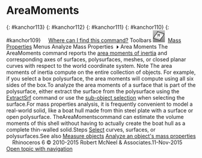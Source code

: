 ---
---


# AreaMoments
{: #kanchor113}
{: #kanchor112}
{: #kanchor111}
{: #kanchor110}
{: #kanchor109}
 [![images/transparent.gif](images/transparent.gif)Where can I find this command?](javascript:void(0);) Toolbars
![images/areamoments.png](images/areamoments.png) [Mass Properties](mass-properties-toolbar.html) 
Menus
Analyze
Mass Properties![images/menuarrow.gif](images/menuarrow.gif)
Area Moments
The AreaMoments command reports the [area moments of inertia](http://en.wikipedia.org/wiki/Moment_of_inertia) and corresponding axes of surfaces, polysurfaces, meshes, or closed planar curves with respect to the world coordinate system.
Note
The area moments of inertia compute on the entire collection of objects. For example, if you select a box polysurface, the area moments will compute using all six sides of the box.To analyze the area moments of a surface that is part of the polysurface, either extract the surface from the polysurface using the [ExtractSrf](extractsrf.html) command or use the [sub-object selection](selection-commands.html#sub-object-selection) when selecting the surface.For mass properties analysis, it is frequently convenient to model a real-world solid, like a boat hull made from thin steel plate with a surface or open polysurface. TheAreaMomentscommand can estimate the volume moments of this shell without having to actually create the boat hull as a complete thin-walled solid.Steps
 [Select](select-objects.html) curves, surfaces, or polysurfaces.See also
 [Measure objects](sak-measure.html) 
 [Analyze an object's mass properties](sak-massproperties.html) 
&#160;
&#160;
Rhinoceros 6 © 2010-2015 Robert McNeel &amp; Associates.11-Nov-2015
 [Open topic with navigation](areamoments.html) 

